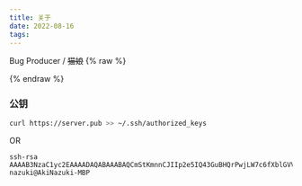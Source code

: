 ```yaml
---
title: 关于
date: 2022-08-16
tags:
---
```


Bug Producer / ~~猫娘~~
{% raw %}
<div style="display:none">
    <p>「我啊，希望自己能做一个真正的的女孩子。」</p>
    <p>「能够成为真正的女孩子的话，就算要付出自己的生命也没问题的吧。」</p>
</div>
{% endraw %}

### 公钥
```bash
curl https://server.pub >> ~/.ssh/authorized_keys
```

OR

```
ssh-rsa AAAAB3NzaC1yc2EAAAADAQABAAABAQCmStKmnnCJIIp2e5IQ43GuBHQrPwjLW7c6fXblGVVD5T/HO16zLYzrkKs5sqw1vd8u4UkKg6B6LyOSJOvjb+Qgit45Vgse9zfTJd+w/8lv0M0qhX+6NQidZxhyXYpS2sd/pANC5R1fRHKK57A6tpfCAnilFLClZDv8zhJPbQyOpoEsKn8obHvvlYkTHAohERPoEbeFtCpnP64ZG543OWQK1fmCyWu+gsc9UuY2kJLTU3Z9H0EdG/rQFTCgBMRNAf/mIvIF4sF6ine3h8xVe5jLHXqidFpxVX8K0KJqQQrAFKoVlH04YZyx+uCnrHSl3QHMy9FLWnAvpivJLZqgMaU5 nazuki@AkiNazuki-MBP  
```
